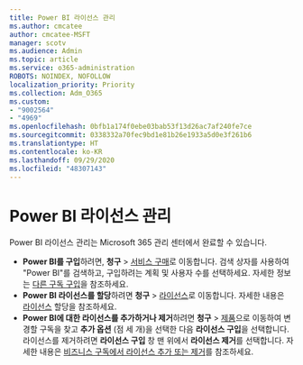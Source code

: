 ```yaml
---
title: Power BI 라이선스 관리
ms.author: cmcatee
author: cmcatee-MSFT
manager: scotv
ms.audience: Admin
ms.topic: article
ms.service: o365-administration
ROBOTS: NOINDEX, NOFOLLOW
localization_priority: Priority
ms.collection: Adm_O365
ms.custom:
- "9002564"
- "4969"
ms.openlocfilehash: 0bfb1a174f0ebe03bab53f13d26ac7af240fe7ce
ms.sourcegitcommit: 0338332a70fec9bd1e81b26e1933a5d0e3f261b6
ms.translationtype: HT
ms.contentlocale: ko-KR
ms.lasthandoff: 09/29/2020
ms.locfileid: "48307143"
---
```

# <a name="power-bi-license-management"></a>Power BI 라이선스 관리

Power BI 라이선스 관리는 Microsoft 365 관리 센터에서 완료할 수 있습니다.

- **Power BI를 구입**하려면, **청구** \> [서비스 구매](https://go.microsoft.com/fwlink/p/?linkid=868433)로 이동합니다. 검색 상자를 사용하여 "Power BI"를 검색하고, 구입하려는 계획 및 사용자 수를 선택하세요. 자세한 정보는 [다른 구독 구입](https://docs.microsoft.com/microsoft-365/commerce/try-or-buy-microsoft-365\#buy-a-different-subscription)을 참조하세요.
- **Power BI 라이선스를 할당**하려면 **청구** > [라이선스](https://go.microsoft.com/fwlink/p/?linkid=842264)로 이동합니다. 자세한 내용은 [라이선스](https://docs.microsoft.com/microsoft-365/admin/manage/assign-licenses-to-users) 할당을 참조하세요.
- **Power BI에 대한 라이선스를 추가하거나 제거**하려면 **청구** > [제품](https://go.microsoft.com/fwlink/p/?linkid=842054)으로 이동하여 변경할 구독을 찾고 **추가 옵션** (점 세 개)을 선택한 다음 **라이선스 구입**을 선택합니다. 라이선스를 제거하려면 **라이선스 구입** 창 맨 위에서 **라이선스 제거**를 선택합니다. 자세한 내용은 [비즈니스 구독에서 라이선스 추가 또는 제거](https://docs.microsoft.com/microsoft-365/commerce/licenses/buy-licenses#add-or-remove-licenses-for-your-business-subscription)를 참조하세요.